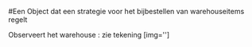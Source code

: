 #Een Object dat een strategie voor het bijbestellen van warehouseitems regelt

Observeert het warehouse : zie tekening
[img='']